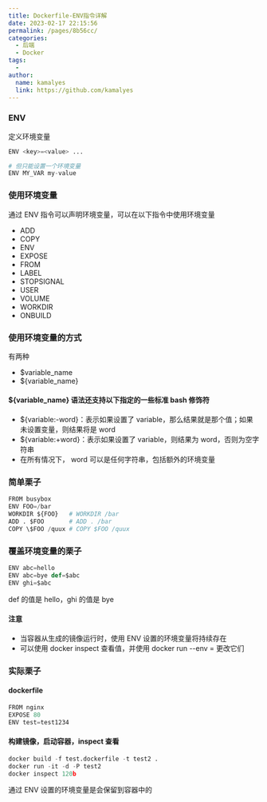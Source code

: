 ```yaml
---
title: Dockerfile-ENV指令详解
date: 2023-02-17 22:15:56
permalink: /pages/8b56cc/
categories:
  - 后端
  - Docker
tags:
  - 
author: 
  name: kamalyes
  link: https://github.com/kamalyes
---
```

### ENV
定义环境变量
```python
ENV <key>=<value> ...

# 但只能设置一个环境变量
ENV MY_VAR my-value
```

### 使用环境变量
通过 ENV 指令可以声明环境变量，可以在以下指令中使用环境变量

- ADD
- COPY
- ENV
- EXPOSE
- FROM
- LABEL
- STOPSIGNAL
- USER
- VOLUME
- WORKDIR
- ONBUILD

### 使用环境变量的方式
有两种

- $variable_name
- ${variable_name}

#### ${variable_name} 语法还支持以下指定的一些标准 bash 修饰符

- ${variable:-word}：表示如果设置了 variable，那么结果就是那个值；如果未设置变量，则结果将是 word
- ${variable:+word}：表示如果设置了 variable，则结果为 word，否则为空字符串
- 在所有情况下， word 可以是任何字符串，包括额外的环境变量

### 简单栗子
```python
FROM busybox
ENV FOO=/bar
WORKDIR ${FOO}   # WORKDIR /bar
ADD . $FOO       # ADD . /bar
COPY \$FOO /quux # COPY $FOO /quux
```

### 覆盖环境变量的栗子
```python
ENV abc=hello
ENV abc=bye def=$abc
ENV ghi=$abc
```
def 的值是 hello，ghi 的值是 bye

#### 注意

- 当容器从生成的镜像运行时，使用 ENV 设置的环境变量将持续存在
- 可以使用 docker inspect 查看值，并使用 docker run --env <key>=<value> 更改它们

### 实际栗子
#### dockerfile
```python
FROM nginx
EXPOSE 80
ENV test=test1234
```

#### 构建镜像，启动容器，inspect 查看
```python
docker build -f test.dockerfile -t test2 .
docker run -it -d -P test2
docker inspect 120b
```
通过 ENV 设置的环境变量是会保留到容器中的
